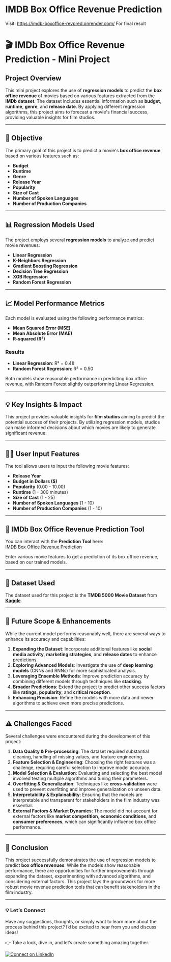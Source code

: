 # IMDB Box Office Revenue Prediction

Visit: https://imdb-boxoffice-revpred.onrender.com/ For final result

# 🎬 IMDb Box Office Revenue Prediction - Mini Project

## **Project Overview**  
This mini project explores the use of **regression models** to predict the **box office revenue** of movies based on various features extracted from the **IMDb dataset**. The dataset includes essential information such as **budget**, **runtime**, **genre**, and **release date**. By applying different regression algorithms, this project aims to forecast a movie's financial success, providing valuable insights for film studios.

---

## 🎯 **Objective**  
The primary goal of this project is to predict a movie's **box office revenue** based on various features such as:
- **Budget**
- **Runtime**
- **Genre**
- **Release Year**
- **Popularity**
- **Size of Cast**
- **Number of Spoken Languages**
- **Number of Production Companies**

---

## 📊 **Regression Models Used**  
The project employs several **regression models** to analyze and predict movie revenues:
- **Linear Regression**  
- **K-Neighbors Regression**  
- **Gradient Boosting Regression**  
- **Decision Tree Regression**  
- **XGB Regression**  
- **Random Forest Regression**  

---

## 📈 **Model Performance Metrics**  
Each model is evaluated using the following performance metrics:
- **Mean Squared Error (MSE)**
- **Mean Absolute Error (MAE)**
- **R-squared (R²)**

### **Results**  
- **Linear Regression**: R² = 0.48  
- **Random Forest Regression**: R² = 0.50  

Both models show reasonable performance in predicting box office revenue, with Random Forest slightly outperforming Linear Regression.

---

## 💡 **Key Insights & Impact**  
This project provides valuable insights for **film studios** aiming to predict the potential success of their projects. By utilizing regression models, studios can make informed decisions about which movies are likely to generate significant revenue.

---

## 🧑‍💻 **User Input Features**  
The tool allows users to input the following movie features:
- **Release Year**
- **Budget in Dollars ($)**
- **Popularity** (0.00 - 10.00)
- **Runtime** (1 - 300 minutes)
- **Size of Cast** (1 - 25)
- **Number of Spoken Languages** (1 - 10)
- **Number of Production Companies** (1 - 10)

---

## 🔗 **IMDb Box Office Revenue Prediction Tool**  
You can interact with the **Prediction Tool** here:  
[IMDB Box Office Revenue Prediction](https://imdb-boxoffice-revpred.onrender.com/)  

Enter various movie features to get a prediction of its box office revenue, based on our trained models.

---

## 📂 **Dataset Used**  
The dataset used for this project is the **TMDB 5000 Movie Dataset** from **[Kaggle](https://www.kaggle.com/competitions/tmdb-box-office-prediction/data?select=test.csv)**.

---

## 🚀 **Future Scope & Enhancements**  
While the current model performs reasonably well, there are several ways to enhance its accuracy and capabilities:
1. **Expanding the Dataset**: Incorporate additional features like **social media activity**, **marketing strategies**, and **release dates** to enhance predictions.
2. **Exploring Advanced Models**: Investigate the use of **deep learning models** (CNNs and RNNs) for more sophisticated analysis.
3. **Leveraging Ensemble Methods**: Improve prediction accuracy by combining different models through techniques like **stacking**.
4. **Broader Predictions**: Extend the project to predict other success factors like **ratings**, **popularity**, and **critical reception**.
5. **Enhancing Precision**: Refine the models with more data and newer algorithms to achieve even more precise predictions.

---

## ⚠️ **Challenges Faced**
Several challenges were encountered during the development of this project:
1. **Data Quality & Pre-processing**: The dataset required substantial cleaning, handling of missing values, and feature engineering.
2. **Feature Selection & Engineering**: Choosing the right features was a challenge, requiring careful selection to improve model accuracy.
3. **Model Selection & Evaluation**: Evaluating and selecting the best model involved testing multiple algorithms and tuning their parameters.
4. **Overfitting & Generalization**: Techniques like **cross-validation** were used to prevent overfitting and improve generalization on unseen data.
5. **Interpretability & Explainability**: Ensuring that the models are interpretable and transparent for stakeholders in the film industry was essential.
6. **External Factors & Market Dynamics**: The model did not account for external factors like **market competition**, **economic conditions**, and **consumer preferences**, which can significantly influence box office performance.

---

## 🧠 **Conclusion**  
This project successfully demonstrates the use of regression models to predict **box office revenues**. While the models show reasonable performance, there are opportunities for further improvements through expanding the dataset, experimenting with advanced algorithms, and considering external factors. This project lays the groundwork for more robust movie revenue prediction tools that can benefit stakeholders in the film industry.

---

### 💡 **Let’s Connect**  
Have any suggestions, thoughts, or simply want to learn more about the process behind this project? I’d be excited to hear from you and discuss ideas!

👉 Take a look, dive in, and let’s create something amazing together.  

[![Connect on LinkedIn](https://img.shields.io/badge/LinkedIn-Connect-blue?logo=linkedin)](https://www.linkedin.com/in/yashu-mittal-249461219)


